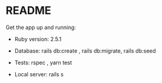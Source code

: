 # README

Get the app up and running:


* Ruby version: 2.5.1

* Database: rails db:create , rails db:migrate, rails db:seed

* Tests: rspec , yarn test

* Local server: rails s
